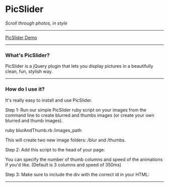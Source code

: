 # PicSlider

*Scroll through photos, in style*

- - -

[PicSlider Demo](http://kgcreations.org/picslider/)

- - -

### What's PicSlider?

PicSlider is a jQuery plugin that lets you display pictures in a beautifully clean, fun, stylish way. 

- - -

### How do I use it?

It's really easy to install and use PicSlider. 

Step 1:
Run our simple PicSlider ruby script on your images from the command line to create blurred and thumbs images (or create your own blurred and thumb images).

  ruby blurAndThumb.rb /images_path
  
This will create two new image folders: /blur and /thumbs. 

Step 2: 
Add this script to the head of your page:
  
  <script>
    $(function() {
    		$('#div_id').picSlider({
    		  'columns': number_of_thumb_columns
    		  'speed': speed_of_animations
    			'/pic_array',
    			'/thumb_array',
    			'/blur_array', 
    		});
    });
  </script>
  
You can specify the number of thumb columns and speed of the animations if you'd like. (Default is 3 columns and speed of 350ms)
  
Step 3:
Make sure to include the div with the correct id in your HTML:

  <div id="div_id"></div>  


- - -

